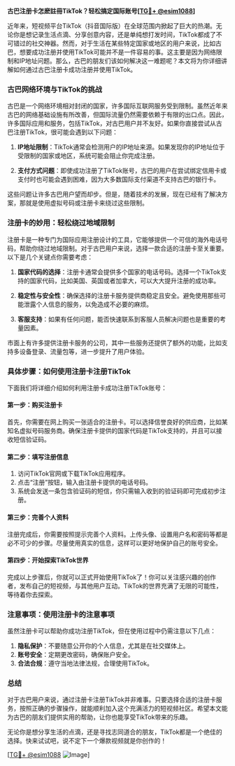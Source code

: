 **古巴注册卡怎麽註冊TikTok？轻松搞定国际账号[[TG💪+ @esim1088](https://t.me/s/esim1088)]**

近年来，短视频平台TikTok（抖音国际版）在全球范围内掀起了巨大的热潮。无论你是想记录生活点滴、分享创意内容，还是单纯想打发时间，TikTok都成了不可错过的社交神器。然而，对于生活在某些特定国家或地区的用户来说，比如古巴，想要成功注册并使用TikTok可能并不是一件容易的事。这主要是因为网络限制和IP地址问题。那么，古巴的朋友们该如何解决这一难题呢？本文将为你详细讲解如何通过古巴注册卡成功注册并使用TikTok。

### 古巴网络环境与TikTok的挑战

古巴是一个网络环境相对封闭的国家，许多国际互联网服务受到限制。虽然近年来古巴的网络基础设施有所改善，但国际流量仍然需要依赖于有限的出口点。因此，许多国际应用和服务，包括TikTok，对古巴用户并不友好。如果你直接尝试从古巴注册TikTok，很可能会遇到以下问题：

1. **IP地址限制**：TikTok通常会检测用户的IP地址来源。如果发现你的IP地址位于受限制的国家或地区，系统可能会阻止你完成注册。
   
2. **支付方式问题**：即使成功注册了TikTok账号，古巴的用户在尝试绑定信用卡或支付时也可能会遇到困难，因为大多数国际支付渠道不支持古巴的银行卡。

这些问题让许多古巴用户望而却步。但是，随着技术的发展，现在已经有了解决方案，那就是使用虚拟号码或注册卡来绕过这些限制。

### 注册卡的妙用：轻松绕过地域限制

注册卡是一种专门为国际应用注册设计的工具，它能够提供一个可信的海外电话号码，帮助你绕过地域限制。对于古巴用户来说，选择一款合适的注册卡至关重要。以下是几个关键点你需要考虑：

1. **国家代码的选择**：注册卡通常会提供多个国家的电话号码。选择一个TikTok支持的国家代码，比如美国、英国或者加拿大，可以大大提升注册的成功率。

2. **稳定性与安全性**：确保选择的注册卡服务提供商稳定且安全。避免使用那些可能泄露个人信息的服务，以免造成不必要的麻烦。

3. **客服支持**：如果有任何问题，能否快速联系到客服人员解决问题也是重要的考量因素。

市面上有许多提供注册卡服务的公司，其中一些服务还提供了额外的功能，比如支持多设备登录、流量包等，进一步提升了用户体验。

### 具体步骤：如何使用注册卡注册TikTok

下面我们将详细介绍如何利用注册卡成功注册TikTok账号：

#### 第一步：购买注册卡

首先，你需要在网上购买一张适合的注册卡。可以选择信誉良好的供应商，比如某知名虚拟号码服务商。确保注册卡提供的国家代码是TikTok支持的，并且可以接收短信验证码。

#### 第二步：填写注册信息

1. 访问TikTok官网或下载TikTok应用程序。
2. 点击“注册”按钮，输入由注册卡提供的电话号码。
3. 系统会发送一条包含验证码的短信，你只需输入收到的验证码即可完成初步注册。

#### 第三步：完善个人资料

注册完成后，你需要按照提示完善个人资料。上传头像、设置用户名和密码等都是必不可少的步骤。尽量使用真实的信息，这样可以更好地保护自己的账号安全。

#### 第四步：开始探索TikTok世界

完成以上步骤后，你就可以正式开始使用TikTok了！你可以关注感兴趣的创作者，发布自己的短视频，与其他用户互动。TikTok的世界充满了无限的可能性，等待着你去探索。

### 注意事项：使用注册卡的注意事项

虽然注册卡可以帮助你成功注册TikTok，但在使用过程中仍需注意以下几点：

1. **隐私保护**：不要随意公开你的个人信息，尤其是在社交媒体上。
2. **账号安全**：定期更改密码，确保账户安全。
3. **合法合规**：遵守当地法律法规，合理使用TikTok。

### 总结

对于古巴用户来说，通过注册卡注册TikTok并非难事。只要选择合适的注册卡服务，按照正确的步骤操作，就能顺利加入这个充满活力的短视频社区。希望本文能为古巴的朋友们提供实用的帮助，让你也能享受TikTok带来的乐趣。

无论你是想分享生活的点滴，还是寻找志同道合的朋友，TikTok都是一个绝佳的选择。快来试试吧，说不定下一个爆款视频就是你创作的！

[[TG💪+ @esim1088](https://t.me/s/esim1088) ![Image](https://i.postimg.cc/4NQfJmqS/Snipaste-2025-05-13-00-14-12.png)]